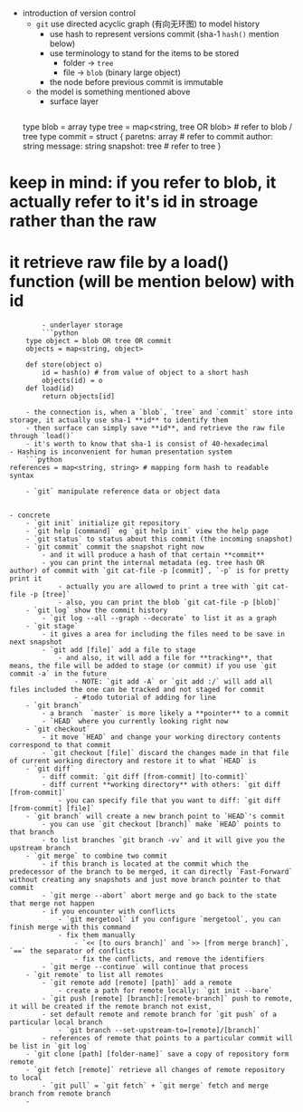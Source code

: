 - introduction of version control
	- `git` use directed acyclic graph (有向无环图) to model history
		- use hash to represent versions commit (sha-1 `hash()` mention below)
		- use terminology to stand for the items to be stored
			- folder -> `tree`
			- file -> `blob` (binary large object)
		- the node before previous commit is immutable
	- the model is something mentioned above
		- surface layer
      ```python 
	type blob = array<byte>
	type tree = map<string, tree OR blob> # refer to blob / tree
	type commit = struct {
		paretns: array<commit> # refer to commit
		author: string
		message: string
		snapshot: tree # refer to tree
	}
# keep in mind: if you refer to blob, it actually refer to it's id in stroage rather than the raw
# it retrieve raw file by a load() function (will be mention below) with id
```
		- underlayer storage
		```python
	type object = blob OR tree OR commit
	objects = map<string, object>

	def store(object o)
		id = hash(o) # from value of object to a short hash
		objects(id) = o
	def load(id)
		return objects[id]
```
		- the connection is, when a `blob`, `tree` and `commit` store into storage, it actually use sha-1 **id** to identify them
		- then surface can simply save **id**, and retrieve the raw file through `load()`
		- it's worth to know that sha-1 is consist of 40-hexadecimal
	- Hashing is inconvenient for human presentation system
		```python
	references = map<string, string> # mapping form hash to readable syntax 
```
	- `git` manipulate reference data or object data


- concrete
	- `git init` initialize git repository
	- `git help [command]` eg `git help init` view the help page
	- `git status` to status about this commit (the incoming snapshot)
	- `git commit` commit the snapshot right now
		- and it will produce a hash of that certain **commit**
		- you can print the internal metadata (eg. tree hash OR author) of commit with `git cat-file -p [commit]`, `-p` is for pretty print it
			- actually you are allowed to print a tree with `git cat-file -p [tree]`
			- also, you can print the blob `git cat-file -p [blob]`
	- `git log` show the commit history
		- `git log --all --graph --decorate` to list it as a graph
	- `git stage`
		- it gives a area for including the files need to be save in next snapshot
		- `git add [file]` add a file to stage
			- and also, it will add a file for **tracking**, that means, the file will be added to stage (or commit) if you use `git commit -a` in the future
				- NOTE: `git add -A` or `git add :/` will add all files included the one can be tracked and not staged for commit
				- #todo tutorial of adding for line
	- `git branch`
		- a branch  `master` is more likely a **pointer** to a commit
		- `HEAD` where you currently looking right now
	- `git checkout`
		- it move `HEAD` and change your working directory contents correspond to that commit
		- `git checkout [file]` discard the changes made in that file of current working directory and restore it to what `HEAD` is
	- `git diff`
		- diff commit: `git diff [from-commit] [to-commit]`
		- diff current **working directory** with others: `git diff [from-commit]`
			- you can specify file that you want to diff: `git diff [from-commit] [file]`
	- `git branch` will create a new branch point to `HEAD`'s commit
		- you can use `git checkout [branch]` make `HEAD` points to that branch
		- to list branches `git branch -vv` and it will give you the upstream branch
	- `git merge` to combine two commit
		- if this branch is located at the commit which the predecessor of the branch to be merged, it can directly `Fast-Forward` without creating any snapshots and just move branch pointer to that commit
		- `git merge --abort` abort merge and go back to the state that merge not happen
		- if you encounter with conflicts
			- `git mergetool` if you configure `mergetool`, you can finish merge with this command
			- fix them manually
				- `<< [to ours branch]` and `>> [from merge branch]`, `==` the separator of conflicts
				- fix the conflicts, and remove the identifiers
		- `git merge --continue` will continue that process
	- `git remote` to list all remotes
		- `git remote add [remote] [path]` add a remote
			- create a path for remote locally: `git init --bare`
		- `git push [remote] [branch]:[remote-branch]` push to remote, it will be created if the remote branch not exist,
		- set default remote and remote branch for `git push` of a particular local branch
			- `git branch --set-upstream-to=[remote]/[branch]`
		- references of remote that points to a particular commit will be list in `git log`
	- `git clone [path] [folder-name]` save a copy of repository form remote
	- `git fetch [remote]` retrieve all changes of remote repository to local
		- `git pull` = `git fetch` + `git merge` fetch and merge branch from remote branch
	- 